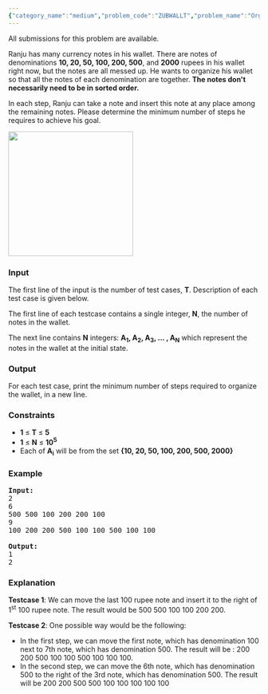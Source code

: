 ```yaml
---
{"category_name":"medium","problem_code":"ZUBWALLT","problem_name":"Organize The Wallet","languages_supported":{"0":"C","1":"CPP14","2":"JAVA","3":"PYTH","4":"PYTH 3.5","5":"PYPY"},"max_timelimit":7,"source_sizelimit":50000,"problem_author":"zubaerkh","problem_tester":null,"date_added":"8-11-2017","tags":{"0":"dp","1":"gwr17rol","2":"medium","3":"zubaerkh"},"time":{"view_start_date":1516482000,"submit_start_date":1516482000,"visible_start_date":1516482000,"end_date":1735669800},"is_direct_submittable":false,"layout":"problem"}
---
```

<span class="solution-visible-txt">All submissions for this problem are available.</span><p>Ranju has many currency notes in his wallet. There are notes of denominations <b>10, 20, 50, 100, 200, 500</b>, and <b>2000</b> rupees in his wallet right now, but the notes are all messed up. He wants to organize his wallet so that all the notes of each denomination are together. <b>The notes don't necessarily need to be in sorted order.</b>
</p>

<p>
In each step, Ranju can take a note and insert this note at any place among the remaining notes. Please determine the minimum number of steps he requires to achieve his goal. 
</p>

<p>
<img src="https://codechef_shared.s3.amazonaws.com/download/upload/ACM17GWR/ZUBWALLT.png" height="250"/>
</p>

<h3>Input</h3>
<p>
The first line of the input is the number of test cases, <b>T</b>. Description of each test case is given below.
</p>
<p>
The first line of each testcase contains a single integer, <b>N</b>, the number of notes in the wallet.</p>
<p>The next line contains <b>N</b> integers: <b>A<sub>1</sub>, A<sub>2</sub>, A<sub>3</sub>, ... , A<sub>N</sub></b> which represent the notes in the wallet at the initial state.
</p>

<h3>Output</h3>
<p>For each test case, print the minimum number of steps required to organize the wallet, in a new line.
</p>

<h3>Constraints</h3>
<ul>
<li><b>1</b> ≤ <b>T</b> ≤ <b> 5 </b></li>
<li><b>1</b> ≤ <b>N</b> ≤ <b> 10<sup>5</sup> </b></li>
<li>Each of <b>A<sub>i</sub></b> will be from the set <b>{10, 20, 50, 100, 200, 500, 2000}</b></li>
</ul>

<h3>Example</h3>
<pre><b>Input:</b>
<tt>2
6
500 500 100 200 200 100
9
100 200 200 500 100 100 500 100 100
</tt>
<b>Output:</b>
<tt>1
2
</tt></pre>
<h3>Explanation</h3>
<p><b>Testcase 1</b>: We can move the last 100 rupee note and insert it to the right of 1<sup>st</sup> 100 rupee note. The result would be 500 500 100 100 200 200.
</p>

<p><b>Testcase 2</b>: One possible way would be the following:
<ul>
	<li>In the first step, we can move the first note, which has denomination 100 next to 7th note, which has denomination 500. The result will be : 200 200 500 100 100 500 100 100 100.</li>
	<li>In the second step, we can move the 6th note, which has denomination 500 to the right of the 3rd note, which has denomination 500. The result will be 200 200 500 500 100 100 100 100 100</li>
</ul>
</p>